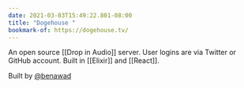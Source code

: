 ```yaml
---
date: 2021-03-03T15:49:22.801-08:00
title: "Dogehouse "
bookmark-of: https://dogehouse.tv/
---
```

An open source [[Drop in Audio]] server. User logins are via Twitter or GitHub account. Built in [[Elixir]] and [[React]]. 

Built by [@benawad](https://github.com/benawad/dogehouse)
